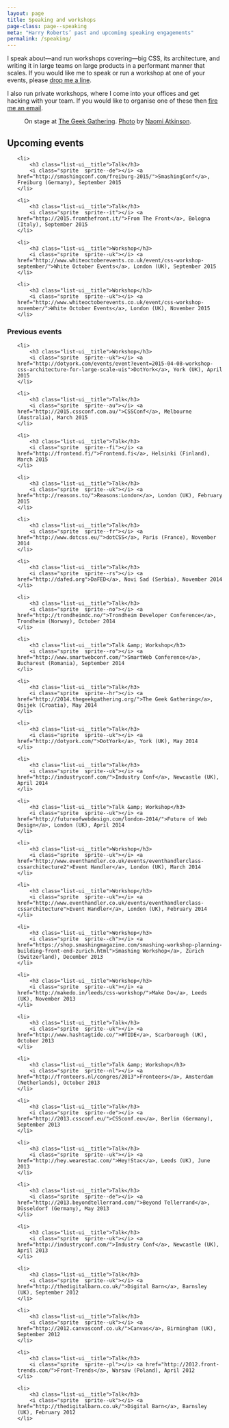 ```yaml
---
layout: page
title: Speaking and workshops
page-class: page--speaking
meta: "Harry Roberts’ past and upcoming speaking engagements"
permalink: /speaking/
---
```


I speak about—and run workshops covering—big CSS, its architecture, and writing
it in large teams on large products in a performant manner that scales. If you
would like me to speak or run a workshop at one of your events, please
<a href="mailto:csswizardry@gmail.com">drop me a line</a>.

I also run private workshops, where I come into your offices and get hacking
with your team. If you would like to organise one of these then
<a href="mailto:csswizardry@gmail.com">fire me an email</a>.

<figure>
  <img src="/img/content/speaking.jpg" alt="">
  <figcaption>
      On stage at <a href="http://2014.thegeekgathering.org/">The Geek Gathering</a>.
      <a href="https://www.flickr.com/photos/naomiatkinson/14165689102/">Photo</a> by
      <a href="https://twitter.com/naomisusi">Naomi Atkinson</a>.
  </figcaption>
</figure>

<h2>Upcoming events</h2>

<ul class="list-ui  mb++">

    <li>
        <h3 class="list-ui__title">Talk</h3>
        <i class="sprite  sprite--de"></i> <a href="http://smashingconf.com/freiburg-2015/">SmashingConf</a>, Freiburg (Germany), September 2015
    </li>

    <li>
        <h3 class="list-ui__title">Talk</h3>
        <i class="sprite  sprite--it"></i> <a href="http://2015.fromthefront.it/">From The Front</a>, Bologna (Italy), September 2015
    </li>

    <li>
        <h3 class="list-ui__title">Workshop</h3>
        <i class="sprite  sprite--uk"></i> <a href="http://www.whiteoctoberevents.co.uk/event/css-workshop-september/">White October Events</a>, London (UK), September 2015
    </li>

    <li>
        <h3 class="list-ui__title">Workshop</h3>
        <i class="sprite  sprite--uk"></i> <a href="http://www.whiteoctoberevents.co.uk/event/css-workshop-november/">White October Events</a>, London (UK), November 2015
    </li>

</ul>

<h3>Previous events</h3>

<ul class="list-ui  mb">

    <li>
        <h3 class="list-ui__title">Workshop</h3>
        <i class="sprite  sprite--uk"></i> <a href="http://dotyork.com/events/event?event=2015-04-08-workshop-css-architecture-for-large-scale-uis">DotYork</a>, York (UK), April 2015
    </li>

    <li>
        <h3 class="list-ui__title">Talk</h3>
        <i class="sprite  sprite--au"></i> <a href="http://2015.cssconf.com.au/">CSSConf</a>, Melbourne (Australia), March 2015
    </li>

    <li>
        <h3 class="list-ui__title">Talk</h3>
        <i class="sprite  sprite--fi"></i> <a href="http://frontend.fi/">Frontend.fi</a>, Helsinki (Finland), March 2015
    </li>

    <li>
        <h3 class="list-ui__title">Talk</h3>
        <i class="sprite  sprite--uk"></i> <a href="http://reasons.to/">Reasons:London</a>, London (UK), February 2015
    </li>

    <li>
        <h3 class="list-ui__title">Talk</h3>
        <i class="sprite  sprite--fr"></i> <a href="http://www.dotcss.eu/">dotCSS</a>, Paris (France), November 2014
    </li>

    <li>
        <h3 class="list-ui__title">Talk</h3>
        <i class="sprite  sprite--rs"></i> <a href="http://dafed.org">DaFED</a>, Novi Sad (Serbia), November 2014
    </li>

    <li>
        <h3 class="list-ui__title">Talk</h3>
        <i class="sprite  sprite--no"></i> <a href="http://trondheimdc.no/">Trondheim Developer Conference</a>, Trondheim (Norway), October 2014
    </li>

    <li>
        <h3 class="list-ui__title">Talk &amp; Workshop</h3>
        <i class="sprite  sprite--ro"></i> <a href="http://www.smartwebconf.com/">SmartWeb Conference</a>, Bucharest (Romania), September 2014
    </li>

    <li>
        <h3 class="list-ui__title">Talk</h3>
        <i class="sprite  sprite--hr"></i> <a href="http://2014.thegeekgathering.org/">The Geek Gathering</a>, Osijek (Croatia), May 2014
    </li>

    <li>
        <h3 class="list-ui__title">Talk</h3>
        <i class="sprite  sprite--uk"></i> <a href="http://dotyork.com/">DotYork</a>, York (UK), May 2014
    </li>

    <li>
        <h3 class="list-ui__title">Talk</h3>
        <i class="sprite  sprite--uk"></i> <a href="http://industryconf.com/">Industry Conf</a>, Newcastle (UK), April 2014
    </li>

    <li>
        <h3 class="list-ui__title">Talk &amp; Workshop</h3>
        <i class="sprite  sprite--uk"></i> <a href="http://futureofwebdesign.com/london-2014/">Future of Web Design</a>, London (UK), April 2014
    </li>

    <li>
        <h3 class="list-ui__title">Workshop</h3>
        <i class="sprite  sprite--uk"></i> <a href="http://www.eventhandler.co.uk/events/eventhandlerclass-cssarchitecture2">Event Handler</a>, London (UK), March 2014
    </li>

    <li>
        <h3 class="list-ui__title">Workshop</h3>
        <i class="sprite  sprite--uk"></i> <a href="http://www.eventhandler.co.uk/events/eventhandlerclass-cssarchitecture">Event Handler</a>, London (UK), February 2014
    </li>

    <li>
        <h3 class="list-ui__title">Workshop</h3>
        <i class="sprite  sprite--ch"></i> <a href="https://shop.smashingmagazine.com/smashing-workshop-planning-building-front-end-zurich.html">Smashing Workshop</a>, Zürich (Switzerland), December 2013
    </li>

    <li>
        <h3 class="list-ui__title">Workshop</h3>
        <i class="sprite  sprite--uk"></i> <a href="http://makedo.in/leeds/css-workshop/">Make Do</a>, Leeds (UK), November 2013
    </li>

    <li>
        <h3 class="list-ui__title">Talk</h3>
        <i class="sprite  sprite--uk"></i> <a href="http://www.hashtagtide.co/">#TIDE</a>, Scarborough (UK), October 2013
    </li>

    <li>
        <h3 class="list-ui__title">Talk &amp; Workshop</h3>
        <i class="sprite  sprite--nl"></i> <a href="http://fronteers.nl/congres/2013">Fronteers</a>, Amsterdam (Netherlands), October 2013
    </li>

    <li>
        <h3 class="list-ui__title">Talk</h3>
        <i class="sprite  sprite--de"></i> <a href="http://2013.cssconf.eu/">CSSconf.eu</a>, Berlin (Germany), September 2013
    </li>

    <li>
        <h3 class="list-ui__title">Talk</h3>
        <i class="sprite  sprite--uk"></i> <a href="http://hey.wearestac.com/">Hey!Stac</a>, Leeds (UK), June 2013
    </li>

    <li>
        <h3 class="list-ui__title">Talk</h3>
        <i class="sprite  sprite--de"></i> <a href="http://2013.beyondtellerrand.com/">Beyond Tellerrand</a>, Düsseldorf (Germany), May 2013
    </li>

    <li>
        <h3 class="list-ui__title">Talk</h3>
        <i class="sprite  sprite--uk"></i> <a href="http://industryconf.com/">Industry Conf</a>, Newcastle (UK), April 2013
    </li>

    <li>
        <h3 class="list-ui__title">Talk</h3>
        <i class="sprite  sprite--uk"></i> <a href="http://thedigitalbarn.co.uk/">Digital Barn</a>, Barnsley (UK), September 2012
    </li>

    <li>
        <h3 class="list-ui__title">Talk</h3>
        <i class="sprite  sprite--uk"></i> <a href="http://2012.canvasconf.co.uk/">Canvas</a>, Birmingham (UK), September 2012
    </li>

    <li>
        <h3 class="list-ui__title">Talk</h3>
        <i class="sprite  sprite--pl"></i> <a href="http://2012.front-trends.com/">Front-Trends</a>, Warsaw (Poland), April 2012
    </li>

    <li>
        <h3 class="list-ui__title">Talk</h3>
        <i class="sprite  sprite--uk"></i> <a href="http://thedigitalbarn.co.uk/">Digital Barn</a>, Barnsley (UK), February 2012
    </li>

</ul>
